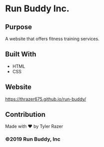 # Run Buddy Inc.

## Purpose
A website that offers fitness training services.

## Built With
* HTML
* CSS

## Website
https://thrazer675.github.io/run-buddy/

## Contribution
Made with ❤️ by Tyler Razer

### ©️2019 Run Buddy, Inc 

